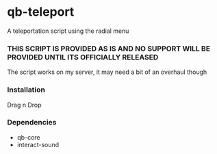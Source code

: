 # qb-teleport
A teleportation script using the radial menu

### THIS SCRIPT IS PROVIDED AS IS AND NO SUPPORT WILL BE PROVIDED UNTIL ITS OFFICIALLY RELEASED
The script works on my server, it may need a bit of an overhaul though

### Installation
Drag n Drop

### Dependencies
- qb-core
- interact-sound
